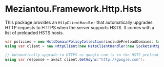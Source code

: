 # Meziantou.Framework.Http.Hsts

This package provides an `HttpClientHandler` that automatically upgrades HTTP requests to HTTPS when the server supports HSTS. It comes with a list of preloaded HSTS hosts.

```c#
var policies = new HstsDomainPolicyCollection(includePreloadDomains: true);
using var client = new HttpClient(new HstsClientHandler(new SocketsHttpHandler(), policies), disposeHandler: true);

// Automatically upgrade to HTTPS as google.com is in the HSTS preload list
using var response = await client.GetAsync("http://google.com");
```
